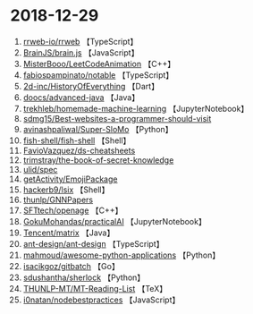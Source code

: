 # 2018-12-29

1. [rrweb-io/rrweb](https://github.com/rrweb-io/rrweb) 【TypeScript】
2. [BrainJS/brain.js](https://github.com/BrainJS/brain.js) 【JavaScript】
3. [MisterBooo/LeetCodeAnimation](https://github.com/MisterBooo/LeetCodeAnimation) 【C++】
4. [fabiospampinato/notable](https://github.com/fabiospampinato/notable) 【TypeScript】
5. [2d-inc/HistoryOfEverything](https://github.com/2d-inc/HistoryOfEverything) 【Dart】
6. [doocs/advanced-java](https://github.com/doocs/advanced-java) 【Java】
7. [trekhleb/homemade-machine-learning](https://github.com/trekhleb/homemade-machine-learning) 【JupyterNotebook】
8. [sdmg15/Best-websites-a-programmer-should-visit](https://github.com/sdmg15/Best-websites-a-programmer-should-visit) 
9. [avinashpaliwal/Super-SloMo](https://github.com/avinashpaliwal/Super-SloMo) 【Python】
10. [fish-shell/fish-shell](https://github.com/fish-shell/fish-shell) 【Shell】
11. [FavioVazquez/ds-cheatsheets](https://github.com/FavioVazquez/ds-cheatsheets) 
12. [trimstray/the-book-of-secret-knowledge](https://github.com/trimstray/the-book-of-secret-knowledge) 
13. [ulid/spec](https://github.com/ulid/spec) 
14. [getActivity/EmojiPackage](https://github.com/getActivity/EmojiPackage) 
15. [hackerb9/lsix](https://github.com/hackerb9/lsix) 【Shell】
16. [thunlp/GNNPapers](https://github.com/thunlp/GNNPapers) 
17. [SFTtech/openage](https://github.com/SFTtech/openage) 【C++】
18. [GokuMohandas/practicalAI](https://github.com/GokuMohandas/practicalAI) 【JupyterNotebook】
19. [Tencent/matrix](https://github.com/Tencent/matrix) 【Java】
20. [ant-design/ant-design](https://github.com/ant-design/ant-design) 【TypeScript】
21. [mahmoud/awesome-python-applications](https://github.com/mahmoud/awesome-python-applications) 【Python】
22. [isacikgoz/gitbatch](https://github.com/isacikgoz/gitbatch) 【Go】
23. [sdushantha/sherlock](https://github.com/sdushantha/sherlock) 【Python】
24. [THUNLP-MT/MT-Reading-List](https://github.com/THUNLP-MT/MT-Reading-List) 【TeX】
25. [i0natan/nodebestpractices](https://github.com/i0natan/nodebestpractices) 【JavaScript】
